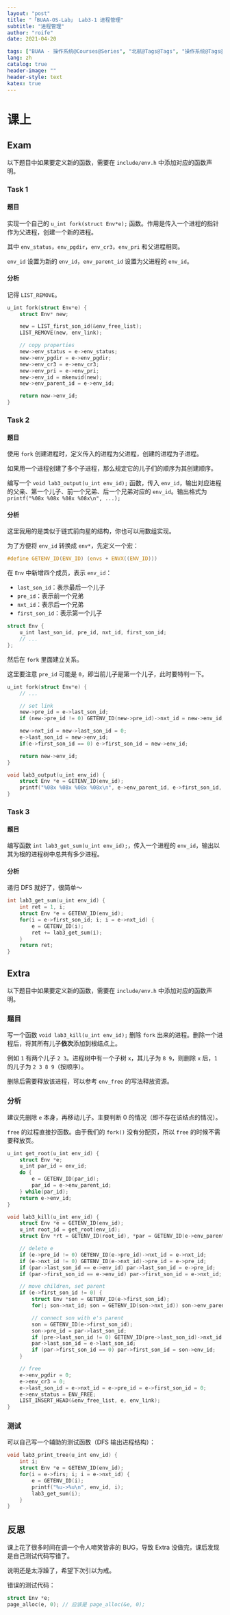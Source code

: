 ```yaml
---
layout: "post"
title: "「BUAA-OS-Lab」 Lab3-1 进程管理"
subtitle: "进程管理"
author: "roife"
date: 2021-04-20

tags: ["BUAA - 操作系统@Courses@Series", "北航@Tags@Tags", "操作系统@Tags@Tags", "C@Languages@Tags"]
lang: zh
catalog: true
header-image: ""
header-style: text
katex: true
---
```


# 课上

## Exam

以下题目中如果要定义新的函数，需要在 `include/env.h` 中添加对应的函数声明。

### Task 1

#### 题目

实现一个自己的 `u_int fork(struct Env*e);` 函数。作用是传入一个进程的指针作为父进程，创建一个新的进程。

其中 `env_status`，`env_pgdir`，`env_cr3`，`env_pri` 和父进程相同。

`env_id` 设置为新的 `env_id`，`env_parent_id` 设置为父进程的 `env_id`。

#### 分析

记得 `LIST_REMOVE`。

```c
u_int fork(struct Env*e) {
    struct Env* new;

    new = LIST_first_son_id(&env_free_list);
    LIST_REMOVE(new, env_link);

    // copy properties
    new->env_status = e->env_status;
    new->env_pgdir = e->env_pgdir;
    new->env_cr3 = e->env_cr3;
    new->env_pri = e->env_pri;
    new->env_id = mkenvid(new);
    new->env_parent_id = e->env_id;

    return new->env_id;
}
```

### Task 2

#### 题目

使用 `fork` 创建进程时，定义传入的进程为父进程，创建的进程为子进程。

如果用一个进程创建了多个子进程，那么规定它的儿子们的顺序为其创建顺序。

编写一个 `void lab3_output(u_int env_id);` 函数，传入 `env_id`，输出对应进程的父亲、第一个儿子、前一个兄弟、后一个兄弟对应的 `env_id`。输出格式为 `printf("%08x %08x %08x %08x\n", ...);`

#### 分析

这里我用的是类似于链式前向星的结构，你也可以用数组实现。

为了方便将 `env_id` 转换成 `env*`，先定义一个宏：

```c
#define GETENV_ID(ENV_ID) (envs + ENVX((ENV_ID)))
```

在 `Env` 中新增四个成员，表示 `env_id`：
- `last_son_id`：表示最后一个儿子
- `pre_id`：表示前一个兄弟
- `nxt_id`：表示后一个兄弟
- `first_son_id`：表示第一个儿子

```c
struct Env {
    u_int last_son_id, pre_id, nxt_id, first_son_id;
    // ...
};
```

然后在 `fork` 里面建立关系。

这里要注意 `pre_id` 可能是 `0`，即当前儿子是第一个儿子，此时要特判一下。

```c
u_int fork(struct Env*e) {
    // ...

    // set link
    new->pre_id = e->last_son_id;
    if (new->pre_id != 0) GETENV_ID(new->pre_id)->nxt_id = new->env_id;

    new->nxt_id = new->last_son_id = 0;
    e->last_son_id = new->env_id;
    if(e->first_son_id == 0) e->first_son_id = new->env_id;

    return new->env_id;
}

void lab3_output(u_int env_id) {
    struct Env *e = GETENV_ID(env_id);
    printf("%08x %08x %08x %08x\n", e->env_parent_id, e->first_son_id, e->pre_id, e->nxt_id);
}
```

### Task 3

#### 题目

编写函数 `int lab3_get_sum(u_int env_id);`，传入一个进程的 `env_id`，输出以其为根的进程树中总共有多少进程。

#### 分析

递归 DFS 就好了，很简单～

```c
int lab3_get_sum(u_int env_id) {
    int ret = 1, i;
    struct Env *e = GETENV_ID(env_id);
    for(i = e->first_son_id; i; i = e->nxt_id) {
        e = GETENV_ID(i);
        ret += lab3_get_sum(i);
    }
    return ret;
}
```

## Extra

以下题目中如果要定义新的函数，需要在 `include/env.h` 中添加对应的函数声明。

### 题目

写一个函数 `void lab3_kill(u_int env_id);` 删除 `fork` 出来的进程。删除一个进程后，将其所有儿子**依次**添加到根结点上。

例如 `1` 有两个儿子 `2 3`。进程树中有一个子树 `x`，其儿子为 `8 9`，则删除 `x` 后，`1` 的儿子为 `2 3 8 9`（按顺序）。

删除后需要释放该进程，可以参考 `env_free` 的写法释放资源。

### 分析

建议先删除 `e` 本身，再移动儿子。主要判断 0 的情况（即不存在该结点的情况）。

`free` 的过程直接抄函数。由于我们的 `fork()` 没有分配页，所以 `free` 的时候不需要释放页。

```c
u_int get_root(u_int env_id) {
    struct Env *e;
    u_int par_id = env_id;
    do {
        e = GETENV_ID(par_id);
        par_id = e->env_parent_id;
    } while(par_id);
    return e->env_id;
}

void lab3_kill(u_int env_id) {
    struct Env *e = GETENV_ID(env_id);
    u_int root_id = get_root(env_id);
    struct Env *rt = GETENV_ID(root_id), *par = GETENV_ID(e->env_parent_id);

    // delete e
    if (e->pre_id != 0) GETENV_ID(e->pre_id)->nxt_id = e->nxt_id;
    if (e->nxt_id != 0) GETENV_ID(e->nxt_id)->pre_id = e->pre_id;
    if (par->last_son_id == e->env_id) par->last_son_id = e->pre_id;
    if (par->first_son_id == e->env_id) par->first_son_id = e->nxt_id;

    // move children, set parent
    if (e->first_son_id != 0) {
        struct Env *son = GETENV_ID(e->first_son_id);
        for(; son->nxt_id; son = GETENV_ID(son->nxt_id)) son->env_parent_id = root_id;

        // connect son with e's parent
        son = GETENV_ID(e->first_son_id);
        son->pre_id = par->last_son_id;
        if (pre->last_son_id != 0) GETENV_ID(pre->last_son_id)->nxt_id = son->env_id;
        par->last_son_id = e->last_son_id;
        if (par->first_son_id == 0) par->first_son_id = son->env_id;
    }

    // free
    e->env_pgdir = 0;
    e->env_cr3 = 0;
    e->last_son_id = e->nxt_id = e->pre_id = e->first_son_id = 0;
    e->env_status = ENV_FREE;
    LIST_INSERT_HEAD(&env_free_list, e, env_link);
}
```

### 测试

可以自己写一个辅助的测试函数（DFS 输出进程结构）：

```c
void lab3_print_tree(u_int env_id) {
    int i;
    struct Env *e = GETENV_ID(env_id);
    for(i = e->firs; i; i = e->nxt_id) {
        e = GETENV_ID(i);
        printf("%u->%u\n", env_id, i);
        lab3_get_sum(i);
    }
}
```

## 反思

课上花了很多时间在调一个令人啼笑皆非的 BUG，导致 Extra 没做完，课后发现是自己测试代码写错了。

说明还是太浮躁了，希望下次引以为戒。

错误的测试代码：

```c
struct Env *e;
page_alloc(e, 0); // 应该是 page_alloc(&e, 0);
```